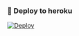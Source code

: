 ### 🚀 Deploy to heroku
[![Deploy](https://www.herokucdn.com/deploy/button.svg)](https://heroku.com/deploy?template=https://github.com/Rahid2003/MubarizTag)
